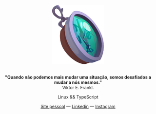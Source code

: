 <div align="center">
	<br>
	<br>
	<img width="170" src="https://raw.githubusercontent.com/rafikmoreira/rafikmoreira/65ec8d2918f1c9ecef68bdc8f2df8f9d6e2225a3/what_are_you_doing_here.png">
	<br>
	<br>
	<p>
		<strong>"Quando não podemos mais mudar uma situação, somos desafiados a mudar a nós mesmos."</strong>
		<br>
		Viktor E. Frankl.
	</p>
	<p>Linux && TypeScript </p>
	<div id="suggestions">
	<a href="https://rafikmoreira.dev.br">Site pessoal</a> —
	<a href="https://www.linkedin.com/in/rafikmoreira">Linkedin</a> —
	<a href="https://instagram.com/rafikmoreira">Instagram</a>
	</div>
</div>
